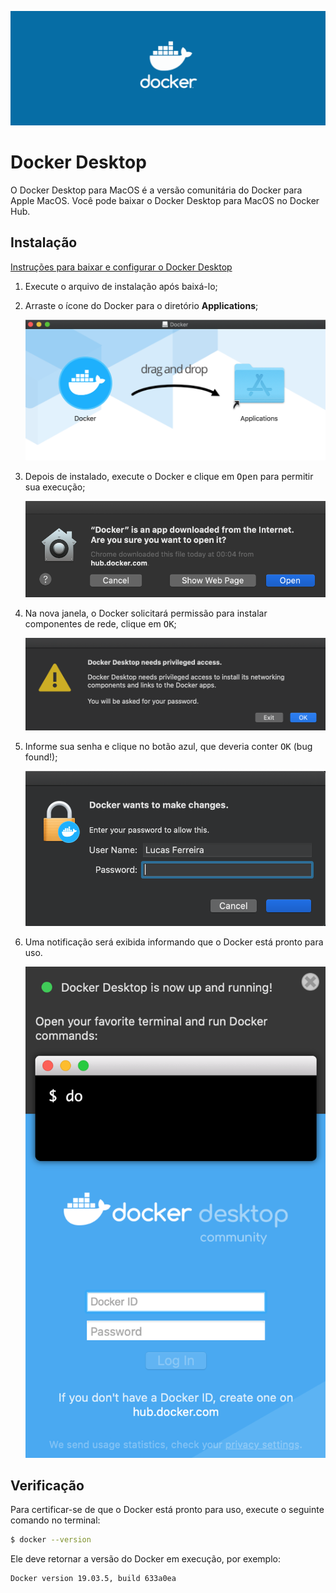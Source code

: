 ![Docker Desktop](./images/docker.png)

# Docker Desktop

O Docker Desktop para MacOS é a versão comunitária do Docker para Apple MacOS. Você pode baixar o Docker Desktop para MacOS no Docker Hub.

## Instalação

[Instruções para baixar e configurar o Docker Desktop](https://docs.docker.com/docker-for-mac/install/)

1. Execute o arquivo de instalação após baixá-lo;
2. Arraste o ícone do Docker para o diretório __Applications__;

    ![Drag](./images/docker_icon.png)

3. Depois de instalado, execute o Docker e clique em <kbd>Open</kbd> para permitir sua execução;

    ![Allow](./images/allow.png)

4. Na nova janela, o Docker solicitará permissão para instalar componentes de rede, clique em <kbd>OK</kbd>;

    ![Privileges](./images/privileges.png)

5. Informe sua senha e clique no botão azul, que deveria conter <kbd>OK</kbd> (bug found!);

    ![Password](./images/password.png)

6. Uma notificação será exibida informando que o Docker está pronto para uso.

    ![Ready](./images/ready.png)

## Verificação

Para certificar-se de que o Docker está pronto para uso, execute o seguinte comando no terminal:

```bash
$ docker --version
```

Ele deve retornar a versão do Docker em execução, por exemplo:

```bash
Docker version 19.03.5, build 633a0ea
```